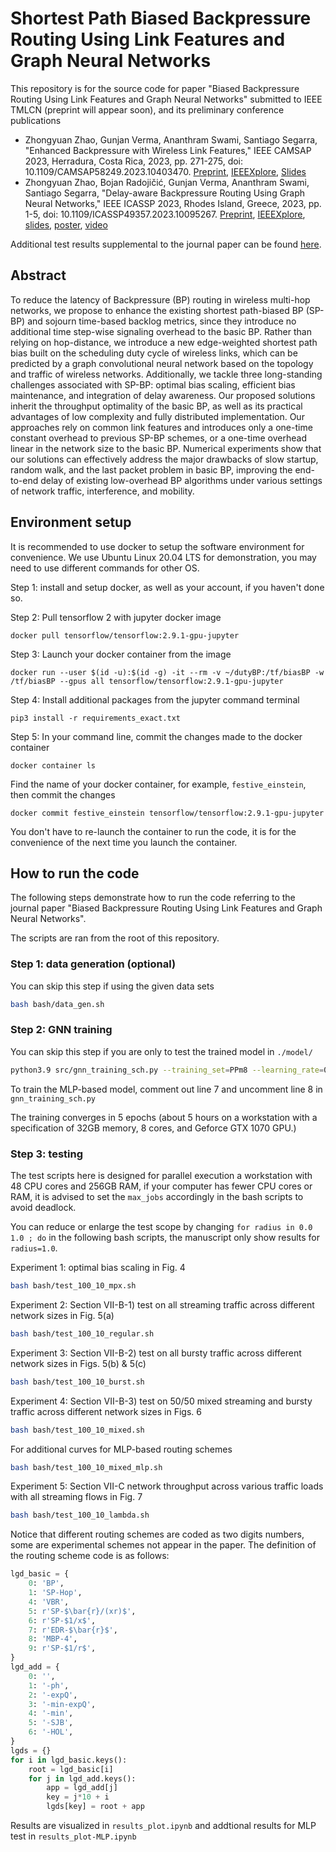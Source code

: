 # Shortest Path Biased Backpressure Routing Using Link Features and Graph Neural Networks

This repository is for the source code for paper "Biased Backpressure Routing Using Link Features and Graph Neural Networks" submitted to IEEE TMLCN (preprint will appear soon), and its preliminary conference publications
- Zhongyuan Zhao, Gunjan Verma, Ananthram Swami, Santiago Segarra, "Enhanced Backpressure with Wireless Link Features," IEEE CAMSAP 2023, Herradura, Costa Rica, 2023, pp. 271-275, doi: 10.1109/CAMSAP58249.2023.10403470. [Preprint](https://arxiv.org/pdf/2310.04364), [IEEEXplore](https://ieeexplore.ieee.org/document/10403470), [Slides](https://zhongyuanzhao.com/files/BiasBP-CAMSAP2023-15min.pdf)
- Zhongyuan Zhao, Bojan Radojičić, Gunjan Verma, Ananthram Swami, Santiago Segarra, "Delay-aware Backpressure Routing Using Graph Neural Networks," IEEE ICASSP 2023, Rhodes Island, Greece, 2023, pp. 1-5, doi: 10.1109/ICASSP49357.2023.10095267. [Preprint](https://arxiv.org/pdf/2211.10748.pdf), [IEEEXplore](https://ieeexplore.ieee.org/document/10095267), [slides](https://zhongyuanzhao.com/files/BiasBP-ICASSP2023-8min-upload.pdf), [poster](https://zhongyuanzhao.com/files/BiasBP-ICASSP2023-8min-poster.pdf), [video](https://youtu.be/dRTVzpKXrBs)

Additional test results supplemental to the journal paper can be found [here](/doc/supplement.pdf).

## Abstract

To reduce the latency of Backpressure (BP) routing in wireless multi-hop networks, we propose to enhance the existing shortest path-biased BP (SP-BP) and sojourn time-based backlog metrics, since they introduce no additional time step-wise signaling overhead to the basic BP.
Rather than relying on hop-distance, we introduce a new edge-weighted shortest path bias built on the scheduling duty cycle of wireless links, which can be predicted by a graph convolutional neural network based on the topology and traffic of wireless networks.
Additionally, we tackle three long-standing challenges associated with SP-BP: optimal bias scaling, efficient bias maintenance, and integration of delay awareness. 
Our proposed solutions inherit the throughput optimality of the basic BP, as well as its practical advantages of low complexity and fully distributed implementation. 
Our approaches rely on common link features and introduces only a one-time constant overhead to previous SP-BP schemes, or a one-time overhead linear in the network size to the basic BP.
Numerical experiments show that our solutions can effectively address the major drawbacks of slow startup, random walk, and the last packet problem in basic BP, improving the end-to-end delay of existing low-overhead BP algorithms under various settings of network traffic, interference, and mobility.

## Environment setup

It is recommended to use docker to setup the software environment for convenience. We use Ubuntu Linux 20.04 LTS for demonstration, you may need to use different commands for other OS.

Step 1: install and setup docker, as well as your account, if you haven't done so. 

Step 2: Pull tensorflow 2 with jupyter docker image

`docker pull tensorflow/tensorflow:2.9.1-gpu-jupyter` 

Step 3: Launch your docker container from the image

`docker run --user $(id -u):$(id -g) -it --rm -v ~/dutyBP:/tf/biasBP -w /tf/biasBP --gpus all tensorflow/tensorflow:2.9.1-gpu-jupyter`

Step 4: Install additional packages from the jupyter command terminal

`pip3 install -r requirements_exact.txt`

Step 5: In your command line, commit the changes made to the docker container

`docker container ls`

Find the name of your docker container, for example, `festive_einstein`, then commit the changes 

`docker commit festive_einstein tensorflow/tensorflow:2.9.1-gpu-jupyter`

You don't have to re-launch the container to run the code, it is for the convenience of the next time you launch the container.

## How to run the code

The following steps demonstrate how to run the code referring to the journal paper "Biased Backpressure Routing Using Link Features and Graph Neural Networks".

The scripts are ran from the root of this repository.

### Step 1: data generation (optional)

You can skip this step if using the given data sets

```bash 
bash bash/data_gen.sh
```

### Step 2: GNN training
You can skip this step if you are only to test the trained model in `./model/`

```bash 
python3.9 src/gnn_training_sch.py --training_set=PPm8 --learning_rate=0.0001 --weight_decay=0.001 --T=200 --datapath=./data/data_poisson_train --num_layer=5 --opt=5
```

To train the MLP-based model, comment out line 7 and uncomment line 8 in `gnn_training_sch.py`

The training converges in 5 epochs (about 5 hours on a workstation with a specification of 32GB memory, 8 cores, and Geforce GTX 1070 GPU.)

### Step 3: testing

The test scripts here is designed for parallel execution a workstation with 48 CPU cores and 256GB RAM, if your computer has fewer CPU cores or RAM, it is advised to set the `max_jobs` accordingly in the bash scripts to avoid deadlock. 

You can reduce or enlarge the test scope by changing `for radius in 0.0 1.0 ; do` in the following bash scripts, the manuscript only show results for `radius=1.0`. 

Experiment 1: optimal bias scaling in Fig. 4 

```bash
bash bash/test_100_10_mpx.sh 
``` 


Experiment 2: Section VII-B-1) test on all streaming traffic across different network sizes in Fig. 5(a)

```bash
bash bash/test_100_10_regular.sh 
``` 


Experiment 3: Section VII-B-2) test on all bursty traffic across different network sizes in Figs. 5(b) & 5(c)

```bash
bash bash/test_100_10_burst.sh 
``` 


Experiment 4: Section VII-B-3) test on 50/50 mixed streaming and bursty traffic across different network sizes in Figs. 6

```bash
bash bash/test_100_10_mixed.sh  
``` 

For additional curves for MLP-based routing schemes

```bash
bash bash/test_100_10_mixed_mlp.sh  
``` 

Experiment 5: Section VII-C network throughput across various traffic loads with all streaming flows in Fig. 7

```bash
bash bash/test_100_10_lambda.sh 
``` 

Notice that different routing schemes are coded as two digits numbers, some are experimental schemes not appear in the paper. 
The definition of the routing scheme code is as follows:

```python
lgd_basic = {
    0: 'BP',
    1: 'SP-Hop',
    4: 'VBR',
    5: r'SP-$\bar{r}/(xr)$',
    6: r'SP-$1/x$',
    7: r'EDR-$\bar{r}$',
    8: 'MBP-4',
    9: r'SP-$1/r$',
}
lgd_add = {
    0: '',
    1: '-ph',
    2: '-expQ',
    3: '-min-expQ',
    4: '-min',
    5: '-SJB',
    6: '-HOL',
}
lgds = {}
for i in lgd_basic.keys():
    root = lgd_basic[i]
    for j in lgd_add.keys():
        app = lgd_add[j]
        key = j*10 + i
        lgds[key] = root + app
```

Results are visualized in `results_plot.ipynb` and addtional results for MLP test in `results_plot-MLP.ipynb`
